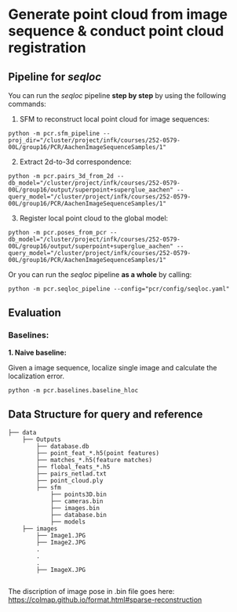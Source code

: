 # Generate point cloud from image sequence & conduct point cloud registration

## Pipeline for **_seqloc_**

You can run the _seqloc_ pipeline **step by step** by using the following commands:

1. SFM to reconstruct local point cloud for image sequences: 

`python -m pcr.sfm_pipeline --proj_dir="/cluster/project/infk/courses/252-0579-00L/group16/PCR/AachenImageSequenceSamples/1"`

2. Extract 2d-to-3d correspondence: 

`python -m pcr.pairs_3d_from_2d --db_model="/cluster/project/infk/courses/252-0579-00L/group16/output/superpoint+superglue_aachen" --query_model="/cluster/project/infk/courses/252-0579-00L/group16/PCR/AachenImageSequenceSamples/1"`

3. Register local point cloud to the global model: 

`python -m pcr.poses_from_pcr --db_model="/cluster/project/infk/courses/252-0579-00L/group16/output/superpoint+superglue_aachen" --query_model="/cluster/project/infk/courses/252-0579-00L/group16/PCR/AachenImageSequenceSamples/1"`

Or you can run the _seqloc_ pipeline **as a whole** by calling:

`python -m pcr.seqloc_pipeline --config="pcr/config/seqloc.yaml"`

## Evaluation

### Baselines:

**1. Naive baseline:**

Given a image sequence, localize single image and calculate the localization error.

`python -m pcr.baselines.baseline_hloc`





## Data Structure for query and reference

```Shell
├── data
    ├── Outputs
        ├── database.db
        ├── point_feat_*.h5(point features)
        ├── matches_*.h5(feature matches)
        ├── flobal_feats_*.h5
        ├── pairs_netlad.txt
        ├── point_cloud.ply
        ├── sfm
            ├── points3D.bin
            ├── cameras.bin
            ├── images.bin
            ├── database.bin
            ├── models
    ├── images
        ├── Image1.JPG
        ├── Image2.JPG
        .
        .
        .
        ├── ImageX.JPG
        
```
The discription of image pose in .bin file goes here: https://colmap.github.io/format.html#sparse-reconstruction